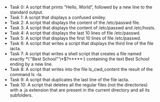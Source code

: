 * Task 0: A script that prints “Hello, World”, followed by a new line to the standard output.
* Task 1: A script that displays a confused smiley.
* Task 2: A script that displays the content of the /etc/passwd file.
* Task 3: A script that displays the content of /etc/passwd and /etc/hosts.
* Task 4: A script that displays the last 10 lines of file /etc/passwd.
* Task 5: A script that displays the first 10 lines of file  /etc/passwd.
* Task 6: A script that writes a script that displays the third line of the file iacta.
* Task 7: A script that writes a shell script that creates a file named exactly \*\\'"Best School"\'\\*$\?\*\*\*\*\*:) containing           the text Best School ending by a new line.
* Task 8: A script that writes into the file ls_cwd_content the result of the command ls -la.
* Task 9: A script that duplicates the last line of the file iacta.
* Task 10: A script that deletes all the regular files (not the directories) with a .js extension that are present in the current            directory and all its subfolders.
